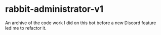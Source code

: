 # rabbit-administrator-v1
An archive of the code work I did on this bot before a new Discord feature led me to refactor it.

